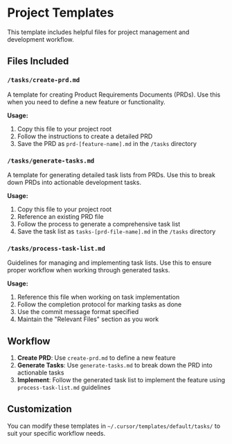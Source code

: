 # Project Templates

This template includes helpful files for project management and development workflow.

## Files Included

### `/tasks/create-prd.md`
A template for creating Product Requirements Documents (PRDs). Use this when you need to define a new feature or functionality.

**Usage:**
1. Copy this file to your project root
2. Follow the instructions to create a detailed PRD
3. Save the PRD as `prd-[feature-name].md` in the `/tasks` directory

### `/tasks/generate-tasks.md`
A template for generating detailed task lists from PRDs. Use this to break down PRDs into actionable development tasks.

**Usage:**
1. Copy this file to your project root
2. Reference an existing PRD file
3. Follow the process to generate a comprehensive task list
4. Save the task list as `tasks-[prd-file-name].md` in the `/tasks` directory

### `/tasks/process-task-list.md`
Guidelines for managing and implementing task lists. Use this to ensure proper workflow when working through generated tasks.

**Usage:**
1. Reference this file when working on task implementation
2. Follow the completion protocol for marking tasks as done
3. Use the commit message format specified
4. Maintain the "Relevant Files" section as you work

## Workflow

1. **Create PRD**: Use `create-prd.md` to define a new feature
2. **Generate Tasks**: Use `generate-tasks.md` to break down the PRD into actionable tasks
3. **Implement**: Follow the generated task list to implement the feature using `process-task-list.md` guidelines

## Customization

You can modify these templates in `~/.cursor/templates/default/tasks/` to suit your specific workflow needs. 